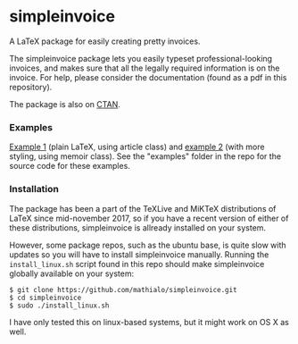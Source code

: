 # simpleinvoice
A LaTeX package for easily creating pretty invoices.

The simpleinvoice package lets you easily typeset professional-looking invoices, and makes sure that all the legally required information is on the invoice. For help, please consider the documentation (found as a pdf in this repository).

The package is also on [CTAN](https://ctan.org/pkg/simpleinvoice).


### Examples
[Example 1](https://github.com/mathialo/simpleinvoice/blob/master/examples/english.pdf) (plain LaTeX, using article class) and [example 2](https://github.com/mathialo/simpleinvoice/blob/master/examples/norwegian.pdf) (with more styling, using memoir class). See the "examples" folder in the repo for the source code for these examples.


### Installation
The package has been a part of the TeXLive and MiKTeX distributions of LaTeX since mid-november 2017, so if you have a recent version of either of these distributions, simpleinvoice is allready installed on your system.

However, some package repos, such as the ubuntu base, is quite slow with updates so you will have to install simpleinvoice manually. Running the `install_linux.sh` script found in this repo should make simpleinvoice globally available on your system:
```
$ git clone https://github.com/mathialo/simpleinvoice.git
$ cd simpleinvoice
$ sudo ./install_linux.sh
```
I have only tested this on linux-based systems, but it might work on OS X as well. 
